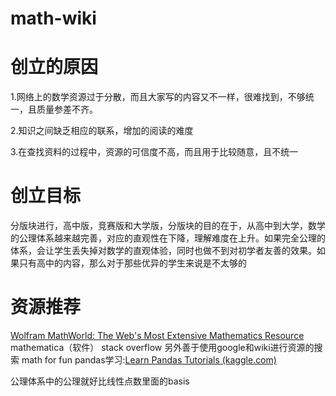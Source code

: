 # math-wiki
# 创立的原因
1.网络上的数学资源过于分散，而且大家写的内容又不一样，很难找到，不够统一，且质量参差不齐。

2.知识之间缺乏相应的联系，增加的阅读的难度

3.在查找资料的过程中，资源的可信度不高，而且用于比较随意，且不统一
# 创立目标
分版块进行，高中版，竞赛版和大学版，分版块的目的在于，从高中到大学，数学的公理体系越来越完善，对应的直观性在下降，理解难度在上升。如果完全公理的体系，会让学生丢失掉对数学的直观体验，同时也做不到对初学者友善的效果。如果只有高中的内容，那么对于那些优异的学生来说是不太够的
# 资源推荐
[Wolfram MathWorld: The Web's Most Extensive Mathematics Resource](https://mathworld.wolfram.com/)
mathematica（软件）
stack overflow
另外善于使用google和wiki进行资源的搜索
math for fun
pandas学习:[Learn Pandas Tutorials (kaggle.com)](https://www.kaggle.com/learn/pandas)

公理体系中的公理就好比线性点数里面的basis


